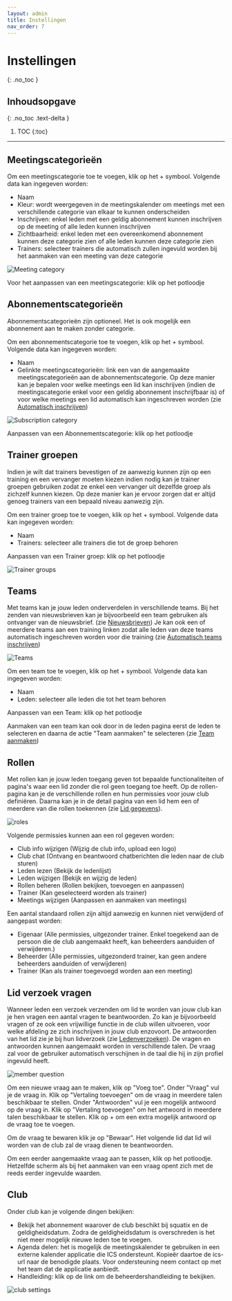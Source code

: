 ```yaml
---
layout: admin
title: Instellingen
nav_order: 7
---
```


# Instellingen
{: .no_toc }

## Inhoudsopgave
{: .no_toc .text-delta }

1. TOC
{:toc}

---

## Meetingscategorieën
Om een meetingscategorie toe te voegen, klik op het + symbool. 
Volgende data kan ingegeven worden:
- Naam
- Kleur: wordt weergegeven in de meetingskalender om meetings met een verschillende categorie van elkaar te kunnen onderscheiden
- Inschrijven: enkel leden met een geldig abonnement kunnen inschrijven op de meeting of alle leden kunnen inschrijven
- Zichtbaarheid: enkel leden met een overeenkomend abonnement kunnen deze categorie zien of alle leden kunnen deze categorie zien
- Trainers: selecteer trainers die automatisch zullen ingevuld worden bij het aanmaken van een meeting van deze categorie

![Meeting category](/assets/images/training_categorie.png)

Voor het aanpassen van een meetingscategorie: klik op het potloodje

## Abonnementscategorieën
Abonnementscategorieën zijn optioneel. Het is ook mogelijk een abonnement aan te maken zonder categorie.

Om een abonnementscategorie toe te voegen, klik op het + symbool. 
Volgende data kan ingegeven worden:
- Naam
- Gelinkte meetingscategorieën: link een van de aangemaakte meetingscategorieën aan de abonnementscategorie. Op deze manier kan je bepalen voor welke meetings een lid kan inschrijven (indien de meetingscategorie enkel voor een geldig abonnement inschrijfbaar is) of voor welke meetings een lid automatisch kan ingeschreven worden (zie [Automatisch inschrijven](#automatischinschrijven))

![Subscription category](/assets/images/subscription_categorie.png)
			
Aanpassen van een Abonnementscategorie: klik op het potloodje
	
## Trainer groepen
Indien je wilt dat trainers bevestigen of ze aanwezig kunnen zijn op een training en een vervanger moeten kiezen indien nodig kan je trainer groepen gebruiken zodat ze enkel een vervanger
uit dezelfde groep als zichzelf kunnen kiezen. Op deze manier kan je ervoor zorgen dat er altijd genoeg trainers van een bepaald niveau aanwezig zijn.

Om een trainer groep toe te voegen, klik op het + symbool. 
Volgende data kan ingegeven worden:
- Naam
- Trainers: selecteer alle trainers die tot de groep behoren

Aanpassen van een Trainer groep: klik op het potloodje

![Trainer groups](/assets/images/trainer_groups.png)

## Teams
Met teams kan je jouw leden onderverdelen in verschillende teams. Bij het zenden van nieuwsbrieven kan je bijvoorbeeld een team gebruiken als ontvanger van de nieuwsbrief. 
(zie [Nieuwsbrieven](newsletters.md)) Je kan ook een of meerdere teams aan een training linken zodat alle leden van deze teams automatisch ingeschreven worden voor die 
training (zie [Automatisch teams inschrijven](meetings.md#automatischteamsinschrijven))

![Teams](/assets/images/teams.png)

Om een team toe te voegen, klik op het + symbool. 
Volgende data kan ingegeven worden:
- Naam
- Leden: selecteer alle leden die tot het team behoren

Aanpassen van een Team: klik op het potloodje

Aanmaken van een team kan ook door in de leden pagina eerst de leden te selecteren en daarna de actie "Team aanmaken" te selecteren (zie [Team aanmaken](member-management.md#team-aanmaken))

## Rollen
Met rollen kan je jouw leden toegang geven tot bepaalde functionaliteiten of pagina's waar een lid zonder die rol geen toegang toe heeft. Op de rollen-pagina kan je de 
verschillende rollen en hun permissies voor jouw club definiëren. Daarna kan je in de detail pagina van een lid hem een of meerdere van die rollen toekennen 
(zie [Lid gegevens](member-management.md#lid-gegevens)).

![roles](/assets/images/roles.png)	

Volgende permissies kunnen aan een rol gegeven worden:
- Club info wijzigen (Wijzig de club info, upload een logo)
- Club chat (Ontvang en beantwoord chatberichten die leden naar de club sturen)
- Leden lezen (Bekijk de ledenlijst)
- Leden wijzigen (Bekijk en wijzig de leden)
- Rollen beheren (Rollen bekijken, toevoegen en aanpassen)
- Trainer (Kan geselecteerd worden als trainer)
- Meetings wijzigen (Aanpassen en aanmaken van meetings)

Een aantal standaard rollen zijn altijd aanwezig en kunnen niet verwijderd of aangepast worden:
- Eigenaar (Alle permissies, uitgezonder trainer. Enkel toegekend aan de persoon die de club aangemaakt heeft, kan beheerders aanduiden of verwijderen.)
- Beheerder (Alle permissies, uitgezonderd trainer, kan geen andere beheerders aanduiden of verwijderen)
- Trainer (Kan als trainer toegevoegd worden aan een meeting)
	
## Lid verzoek vragen
Wanneer leden een verzoek verzenden om lid te worden van jouw club kan je hen vragen een aantal vragen te beantwoorden. Zo kan je bijvoorbeeld vragen of ze ook een 
vrijwillige functie in de club willen uitvoeren, voor welke afdeling ze zich inschrijven in jouw club enzovoort. De antwoorden van het lid zie je bij hun lidverzoek 
(zie [Ledenverzoeken](member-management.md#ledenverzoeken)). De vragen en antwoorden kunnen aangemaakt worden in verschillende talen. De vraag zal voor de gebruiker 
automatisch verschijnen in de taal die hij in zijn profiel ingevuld heeft.

![member question](/assets/images/member_question.png)
		
Om een nieuwe vraag aan te maken, klik op "Voeg toe". Onder "Vraag" vul je de vraag in. Klik op "Vertaling toevoegen" om de vraag in meerdere talen beschikbaar te stellen.
Onder "Antwoorden" vul je een mogelijk antwoord op de vraag in. Klik op "Vertaling toevoegen" om het antwoord in meerdere talen beschikbaar te stellen. Klik op + om een extra mogelijk antwoord op de vraag toe te voegen.

Om de vraag te bewaren klik je op "Bewaar". Het volgende lid dat lid wil worden van de club zal de vraag dienen te beantwoorden.
		
Om een eerder aangemaakte vraag aan te passen, klik op het potloodje. Hetzelfde scherm als bij het aanmaken van een vraag opent zich met de reeds eerder ingevulde waarden.
	
## Club
Onder club kan je volgende dingen bekijken:
- Bekijk het abonnement waarover de club beschikt bij squatix en de geldigheidsdatum. Zodra de geldigheidsdatum is overschreden is het niet meer mogelijk nieuwe leden toe te voegen.
- Agenda delen: het is mogelijk de meetingskalender te gebruiken in een externe kalender applicatie die ICS ondersteunt. Kopieër daartoe de ics-url naar de benodigde 
plaats. Voor ondersteuning neem contact op met het team dat de applicatie aanbiedt.
- Handleiding: klik op de link om de beheerdershandleiding te bekijken.

![club settings](/assets/images/club_settings.png)
